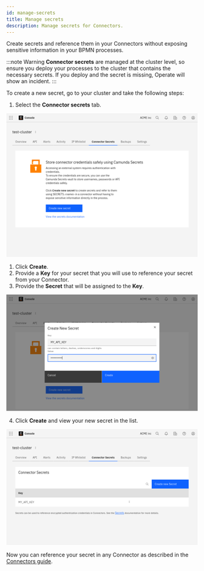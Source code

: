 ```yaml
---
id: manage-secrets
title: Manage secrets
description: Manage secrets for Connectors.
---
```


Create secrets and reference them in your Connectors without exposing sensitive information in your BPMN processes.

:::note Warning
**Connector secrets** are managed at the cluster level, so ensure you deploy your processes to the cluster that contains the necessary secrets.
If you deploy and the secret is missing, Operate will show an incident.
:::

To create a new secret, go to your cluster and take the following steps:

1. Select the **Connector secrets** tab.

![secrets](./img/cluster-detail-secrets.png)

1. Click **Create**.
2. Provide a **Key** for your secret that you will use to reference your secret from your Connector.
3. Provide the **Secret** that will be assigned to the **Key**.

![secrets-create](./img/cluster-detail-secrets-create.png)

4. Click **Create** and view your new secret in the list.

![secrets-view](./img/cluster-detail-secrets-view.png)

Now you can reference your secret in any Connector as described in the [Connectors guide](/components/connectors/use-connectors/index.md#using-secrets).
